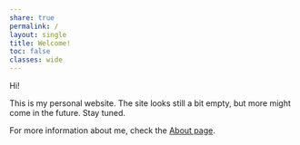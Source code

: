 ```yaml
---
share: true
permalink: /
layout: single
title: Welcome!
toc: false
classes: wide
---
```


Hi!

This is my personal website. The site looks still a bit empty, but more might come in the future. Stay tuned.

For more information about me, check the [About page](/about).

